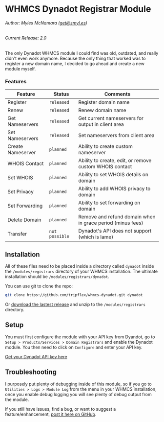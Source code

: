 WHMCS Dynadot Registrar Module
======================

###### Author: Myles McNamara (get@smyl.es)
###### Current Release: 2.0

The only Dynadot WHMCS module I could find was old, outdated, and really didn't even work anymore.  Because the only thing that worked was to register a new domain name, I decided to go ahead and create a new module myself.

### Features

Feature | Status | Comments
--- | --- | ---
Register | `released` | Register domain name
Renew | `released` | Renew domain name
Get Nameservers | `released` | Get current nameservers for output in client area
Set Nameservers | `released` | Set nameservers from client area
Create Nameserver | `planned` | Ability to create custom nameserver
WHOIS Contact | `planned` | Ability to create, edit, or remove custom WHOIS contact
Set WHOIS | `planned` | Ability to set WHOIS details on domain
Set Privacy | `planned` | Ability to add WHOIS privacy to domain
Set Forwarding | `planned` | Ability to set forwarding on domain
Delete Domain | `planned` | Remove and refund domain when in grace period (minus fees)
Transfer | `not possible` | Dynadot's API does not support (which is lame)

## Installation

All of these files need to be placed inside a directory called `dynadot` inside the `/modules/registrars` directory of your WHMCS installation.  The ultimate installation should be `/modules/registrars/dynadot`.

You can use git to clone the repo:

``` bash
git clone https://github.com/tripflex/whmcs-dynadot.git dynadot
```

Or [download the lastest release](https://github.com/tripflex/whmcs-dynadot/releases/) and unzip to the `/modules/registrars` directory.

## Setup
You must first configure the module with your API key from Dyandot, go to `Setup > Products/Services > Domain Registrars` and enable the Dynadot module.  You then need to click on `Configure` and enter your API key.

[Get your Dynadot API key here](https://www.dynadot.com/account/domain/setting/api.html)

## Troubleshooting

I purposely put plenty of debugging inside of this module, so if you go to `Utilities > Logs > Module Log` from the menu in your WHMCS installation, once you enable debug logging you will see plenty of debug output from the module.

If you still have issues, find a bug, or want to suggest a feature/enhancement, [post it here on GitHub](https://github.com/tripflex/whmcs-dynadot/issues).
